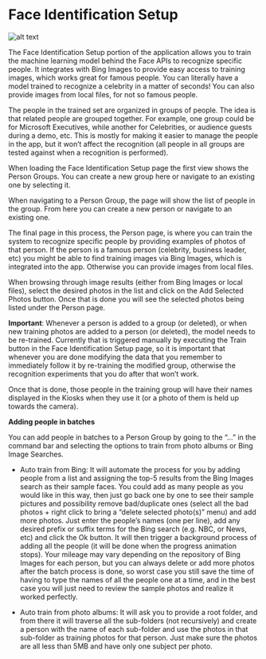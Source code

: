 # Face Identification Setup

![alt text](https://github.com/Microsoft/Cognitive-Samples-IntelligentKiosk/blob/master/Documentation/FaceIdentificationSetup.png "Face Identification")

The Face Identification Setup portion of the application allows you to train the machine learning model behind the Face APIs to recognize specific people. It integrates with Bing Images to provide easy access to training images, which works great for famous people. You can literally have a model trained to recognize a celebrity in a matter of seconds! You can also provide images from local files, for not so famous people.  

The people in the trained set are organized in groups of people. The idea is that related people are grouped together. For example, one group could be for Microsoft Executives, while another for Celebrities, or audience guests during a demo, etc. This is mostly for making it easier to manage the people in the app, but it won’t affect the recognition (all people in all groups are tested against when a recognition is performed). 

When loading the Face Identification Setup page the first view shows the Person Groups. You can create a new group here or navigate to an existing one by selecting it. 

When navigating to a Person Group, the page will show the list of people in the group. From here you can create a new person or navigate to an existing one. 

The final page in this process, the Person page, is where you can train the system to recognize specific people by providing examples of photos of that person. If the person is a famous person (celebrity, business leader, etc) you might be able to find training images via Bing Images, which is integrated into the app. Otherwise you can provide images from local files. 

When browsing through image results (either from Bing Images or local files), select the desired photos in the list and click on the Add Selected Photos button. Once that is done you will see the selected photos being listed under the Person page. 

**Important**: Whenever a person is added to a group (or deleted), or when new training photos are added to a person (or deleted), the model needs to be re-trained. Currently that is triggered manually by executing the Train button in the Face Identification Setup page, so it is important that whenever you are done modifying the data that you remember to immediately follow it by re-training the modified group, otherwise the recognition experiments that you do after that won’t work. 

Once that is done, those people in the training group will have their names displayed in the Kiosks when they use it (or a photo of them is held up towards the camera).

**Adding people in batches** 

You can add people in batches to a Person Group by going to the “…” in the command bar and selecting the options to train from photo albums or Bing Image Searches.  

  * Auto train from Bing: It will automate the process for you by adding people from a list and assigning the top-5 results from the Bing Images search as their sample faces. You could add as many people as you would like in this way, then just go back one by one to see their sample pictures and possibility remove bad/duplicate ones (select all the bad photos + right click to bring a “delete selected photo(s)” menu) and add more photos. Just enter the people’s names (one per line), add any desired prefix or suffix terms for the Bing search (e.g. NBC, or News, etc) and click the Ok button. It will then trigger a background process of adding all the people (it will be done when the progress animation stops). Your mileage may vary depending on the repository of Bing Images for each person, but you can always delete  or add more photos after the batch process is done, so worst case you still save the time of having to type the names of all the people one at a time, and in the best case you will just need to review the sample photos and realize it worked perfectly. 

  * Auto train from photo albums: It will ask you to provide a root folder, and from there it will traverse all the sub-folders (not recursively) and create a person with the name of each sub-folder and use the photos in that sub-folder as training photos for that person. Just make sure the photos are all less than 5MB and have only one subject per photo. 

